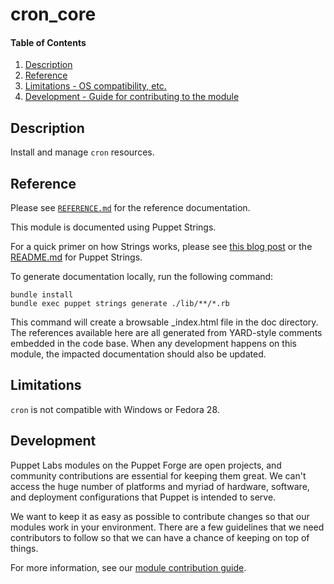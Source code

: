 
# cron_core

#### Table of Contents

1. [Description](#description)
2. [Reference](#reference)
3. [Limitations - OS compatibility, etc.](#limitations)
4. [Development - Guide for contributing to the module](#development)

## Description

Install and manage `cron` resources.

## Reference

Please see [`REFERENCE.md`](REFERENCE.md) for the reference documentation.

This module is documented using Puppet Strings.

For a quick primer on how Strings works, please see [this blog post](https://puppet.com/blog/using-puppet-strings-generate-great-documentation-puppet-modules) or the [README.md](https://github.com/puppetlabs/puppet-strings/blob/master/README.md) for Puppet Strings.

To generate documentation locally, run the following command:

```
bundle install
bundle exec puppet strings generate ./lib/**/*.rb
```

This command will create a browsable \_index.html file in the doc directory. The references available here are all generated from YARD-style comments embedded in the code base. When any development happens on this module, the impacted documentation should also be updated.

## Limitations

`cron` is not compatible with Windows or Fedora 28.

## Development

Puppet Labs modules on the Puppet Forge are open projects, and community contributions are essential for keeping them great. We can't access the huge number of platforms and myriad of hardware, software, and deployment configurations that Puppet is intended to serve.

We want to keep it as easy as possible to contribute changes so that our modules work in your environment. There are a few guidelines that we need contributors to follow so that we can have a chance of keeping on top of things.

For more information, see our [module contribution guide](https://docs.puppetlabs.com/forge/contributing.html).
